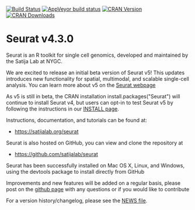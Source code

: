 [![Build Status](https://travis-ci.com/satijalab/seurat.svg?branch=master)](https://app.travis-ci.com:443/github/satijalab/seurat)
[![AppVeyor build status](https://ci.appveyor.com/api/projects/status/github/satijalab/seurat?branch=master&svg=true)](https://ci.appveyor.com/project/satijalab/seurat)
[![CRAN Version](https://www.r-pkg.org/badges/version/Seurat)](https://cran.r-project.org/package=Seurat)
[![CRAN Downloads](https://cranlogs.r-pkg.org/badges/Seurat)](https://cran.r-project.org/package=Seurat)

# Seurat v4.3.0

Seurat is an R toolkit for single cell genomics, developed and maintained by the Satija Lab at NYGC.

We are excited to release an initial beta version of Seurat v5! This updates introduces new functionality for spatial, multimodal, and scalable single-cell analysis. You can learn more about v5 on the [Seurat webpage](https://satijalab.org/seurat)

As v5 is still in beta, the CRAN installation install.packages("Seurat") will continue to install Seurat v4, but users can opt-in to test Seurat v5 by following the instructions in our [INSTALL page](https://satijalab.org/seurat/articles/install).

Instructions, documentation, and tutorials can be found at:

* https://satijalab.org/seurat

Seurat is also hosted on GitHub, you can view and clone the repository at

* https://github.com/satijalab/seurat

Seurat has been successfully installed on Mac OS X, Linux, and Windows, using the devtools package to install directly from GitHub

Improvements and new features will be added on a regular basis, please post on the [github page](https://github.com/satijalab/seurat) with any questions or if you would like to contribute

For a version history/changelog, please see the [NEWS file](https://github.com/satijalab/seurat/blob/master/NEWS.md).
